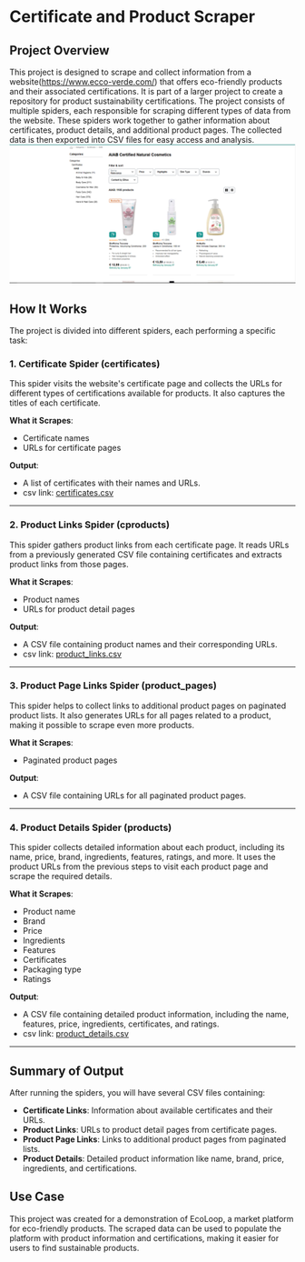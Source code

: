 # Certificate and Product Scraper

## Project Overview

This project is designed to scrape and collect information from a website(https://www.ecco-verde.com/) that offers eco-friendly products and their associated certifications. It is part of a larger project to create a repository for product sustainability certifications. The project consists of multiple spiders, each responsible for scraping different types of data from the website. These spiders work together to gather information about certificates, product details, and additional product pages. The collected data is then exported into CSV files for easy access and analysis.
![ecoverde page](/site-screenshot.png)

## How It Works

The project is divided into different spiders, each performing a specific task:

### 1. **Certificate Spider (certificates)**

This spider visits the website's certificate page and collects the URLs for different types of certifications available for products. It also captures the titles of each certificate.

**What it Scrapes**:

- Certificate names
- URLs for certificate pages

**Output**:

- A list of certificates with their names and URLs.
- csv link: [certificates.csv](/ecodata/certificates.csv)

---

### 2. **Product Links Spider (cproducts)**

This spider gathers product links from each certificate page. It reads URLs from a previously generated CSV file containing certificates and extracts product links from those pages.

**What it Scrapes**:

- Product names
- URLs for product detail pages

**Output**:

- A CSV file containing product names and their corresponding URLs.
- csv link: [product_links.csv](/ecodata/product_links.csv)

---

### 3. **Product Page Links Spider (product_pages)**

This spider helps to collect links to additional product pages on paginated product lists. It also generates URLs for all pages related to a product, making it possible to scrape even more products.

**What it Scrapes**:

- Paginated product pages

**Output**:

- A CSV file containing URLs for all paginated product pages.

---

### 4. **Product Details Spider (products)**

This spider collects detailed information about each product, including its name, price, brand, ingredients, features, ratings, and more. It uses the product URLs from the previous steps to visit each product page and scrape the required details.

**What it Scrapes**:

- Product name
- Brand
- Price
- Ingredients
- Features
- Certificates
- Packaging type
- Ratings

**Output**:

- A CSV file containing detailed product information, including the name, features, price, ingredients, certificates, and ratings.
- csv link: [product_details.csv](/ecodata/product_details.csv)

---

## Summary of Output

After running the spiders, you will have several CSV files containing:

- **Certificate Links**: Information about available certificates and their URLs.
- **Product Links**: URLs to product detail pages from certificate pages.
- **Product Page Links**: Links to additional product pages from paginated lists.
- **Product Details**: Detailed product information like name, brand, price, ingredients, and certifications.

## Use Case

This project was created for a demonstration of EcoLoop, a market platform for eco-friendly products. The scraped data can be used to populate the platform with product information and certifications, making it easier for users to find sustainable products.
